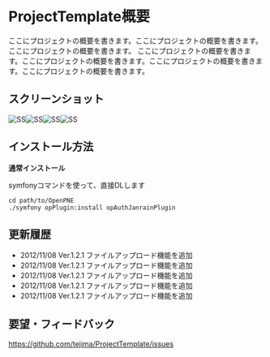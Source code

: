 ProjectTemplate概要
======================
ここにプロジェクトの概要を書きます。ここにプロジェクトの概要を書きます。ここにプロジェクトの概要を書きます。
ここにプロジェクトの概要を書きます。ここにプロジェクトの概要を書きます。ここにプロジェクトの概要を書きます。ここにプロジェクトの概要を書きます。

スクリーンショット
------

![SS](http://p.pne.jp/it/?w=200&h=150)![SS](http://p.pne.jp/it/?w=200&h=150)![SS](http://p.pne.jp/it/?w=200&h=150)![SS](http://p.pne.jp/it/?w=200&h=150)

 
インストール方法
----------------

**通常インストール**

symfonyコマンドを使って、直接DLします

    cd path/to/OpenPNE
    ./symfony opPlugin:install opAuthJanrainPlugin
      








更新履歴
--------

 * 2012/11/08 Ver.1.2.1 ファイルアップロード機能を追加
 * 2012/11/08 Ver.1.2.1 ファイルアップロード機能を追加
 * 2012/11/08 Ver.1.2.1 ファイルアップロード機能を追加
 * 2012/11/08 Ver.1.2.1 ファイルアップロード機能を追加
 * 2012/11/08 Ver.1.2.1 ファイルアップロード機能を追加

  
要望・フィードバック
----------
https://github.com/tejima/ProjectTemplate/issues
